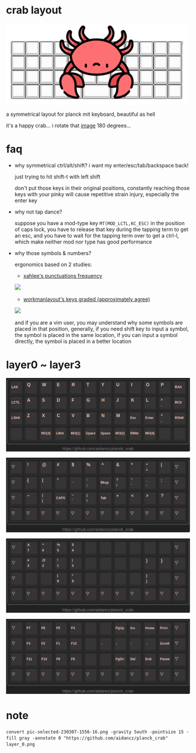 # crab layout

![](image/crab_on_planck.png)

a symmetrical layout for planck mit keyboard, beautiful as hell

it's a happy crab... i rotate that [image](https://www.flaticon.com/free-icons/crab) 180 degrees...

# faq

- why symmetrical ctrl/alt/shift? i want my enter/esc/tab/backspace back!

	just trying to hit shift-t with left shift

	don't put those keys in their original positions, constantly reaching those keys with your pinky will cause repetitive strain injury, especially the enter key

- why not tap dance?

	suppose you have a mod-type key `MT(MOD_LCTL,KC_ESC)` in the position of caps lock, you have to release that key during the tapping term to get an esc, and you have to wait for the tapping term over to get a ctrl-l, which make neither mod nor type has good performance

- why those symbols & numbers?

	ergonomics based on 2 studies:

	- [xahlee's punctuations frequency](http://xahlee.info/comp/computer_language_char_distribution.html)

	![](http://xahlee.info/comp/i/computer_language_char_frequency.png)

	- [workmanlayout's keys graded (approximately agree)](https://workmanlayout.org/#back-to-the-drawing-board)

	![](https://github.com/kdeloach/workman/raw/gh-pages/images/keyboard_graded_grid.png)

	and if you are a vim user, you may understand why some symbols are placed in that position, generally, if you need shift key to input a symbol, the symbol is placed in the same location, if you can input a symbol directly, the symbol is placed in a better location

# layer0 ~ layer3

![](2023-03-10/layer_0.png)

![](2023-03-07/layer_1.png)

![](2023-03-07/layer_2.png)

![](2023-03-07/layer_3.png)

# note

`convert pic-selected-230307-1556-16.png -gravity South -pointsize 15 -fill gray -annotate 0 "https://github.com/aidancz/planck_crab" layer_0.png`
